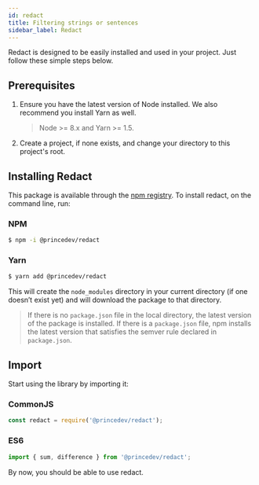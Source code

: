 ```yaml
---
id: redact
title: Filtering strings or sentences
sidebar_label: Redact
---
```


Redact is designed to be easily installed and used in your project. Just follow these simple steps below.

## Prerequisites

<ol>
  <li>
    <p>
      Ensure you have the latest version of Node installed. We also recommend you install Yarn as well.
    </p>
    <blockquote>
      Node >= 8.x and Yarn >= 1.5.
    </blockquote>
  </li>
  <li>
    <p>
      Create a project, if none exists, and change your directory to this project's root.
    </p>
  </li>
</ol>

## Installing Redact

This package is available through the [npm registry](https://www.npmjs.com/package/@princedev/redact). To install redact, on the command line, run:

### NPM

```bash
$ npm -i @princedev/redact
```

### Yarn

```bash
$ yarn add @princedev/redact
```

This will create the `node_modules` directory in your current directory (if one doesn’t exist yet) and will download the package to that directory.

> If there is no `package.json` file in the local directory, the latest version of the package is installed. If there is a `package.json` file, npm installs the latest version that satisfies the semver rule declared in `package.json`.

## Import

Start using the library by importing it:

### CommonJS

```javascript
const redact = require('@princedev/redact');
```

### ES6

```javascript
import { sum, difference } from '@princedev/redact';
```

By now, you should be able to use redact.
